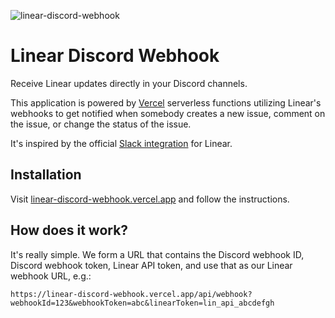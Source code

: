 ![linear-discord-webhook](.github/banner.png)

# Linear Discord Webhook

Receive Linear updates directly in your Discord channels.

This application is powered by [Vercel][vercel] serverless functions utilizing Linear's webhooks to get notified when somebody creates a new issue, comment on the issue, or change the status of the issue.

It's inspired by the official [Slack integration][slack] for Linear.

## Installation

Visit [linear-discord-webhook.vercel.app][ui] and follow the instructions.

## How does it work?

It's really simple. We form a URL that contains the Discord webhook ID, Discord webhook token, Linear API token, and use that as our Linear webhook URL, e.g.:

```
https://linear-discord-webhook.vercel.app/api/webhook?webhookId=123&webhookToken=abc&linearToken=lin_api_abcdefgh
```

[vercel]: https://vercel.com
[slack]: https://linear.app/docs/slack
[ui]: https://linear-discord-webhook.vercel.app

